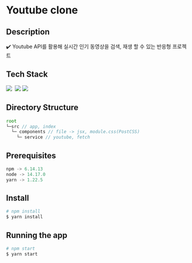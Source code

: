 # Youtube clone

## Description
✔️ Youtube API를 활용해 실시간 인기 동영상을 검색, 재생 할 수 있는 반응형 프로젝트

## Tech Stack
<div>
  <img src="https://img.shields.io/badge/JavaScript-F7DF1E?style=flat-square&logo=javascript&logoColor=white"/></a>&nbsp
<img src="https://img.shields.io/badge/HTML5-E34F26?style=flat-square&logo=HTML5&logoColor=white"/></a>
  <img src="https://img.shields.io/badge/CSS3-1572B6?style=flat-square&logo=css3&logoColor=white"/></a>&nbsp
</div>



## Directory Structure

``` js
root
└─src // app, index
  └─ components // file -> jsx, module.css(PostCSS)
    └─ service // youtube, fetch
```

## Prerequisites
```python
npm -> 6.14.13
node -> 14.17.0
yarn -> 1.22.5
```

## Install
```python
# npm install
$ yarn install
```

## Running the app
```python
# npm start
$ yarn start
```
